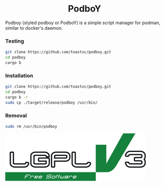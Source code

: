 <h1 align="center">
  PodboY



</h1>

Podboy (styled podboy or PodboY) is a simple script manager for podman, similar to docker's daemon.


### Testing
```bash
git clone https://github.com/toastxc/podboy.git
cd podboy
cargo b
```

### Installation 
```bash
git clone https://github.com/toastxc/podboy.git
cd podboy
cargo b -r
sudo cp ./target/release/podboy /usr/bin/
```

### Removal
```bash
sudo rm /usr/bin/podboy
```

![LGPLv3 Badge](/README_RESOURCES/LGPLv3%20Logo.svg)
